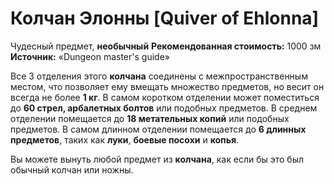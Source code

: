 # Колчан Элонны [Quiver of Ehlonna]

Чудесный предмет, **необычный**
**Рекомендованная стоимость:** 1000 зм
**Источник:** «Dungeon master's guide»

Все 3 отделения этого **колчана** соединены с межпространственным местом, что позволяет ему вмещать множество предметов, но весит он всегда не более **1 кг**. В самом коротком отделении может поместиться до **60 стрел, арбалетных болтов** или подобных предметов. В среднем отделении помещается до **18 метательных копий** или подобных предметов. В самом длинном отделении помещается до **6 длинных предметов**, таких как **луки**, **боевые посохи** и **копья**.

Вы можете вынуть любой предмет из **колчана**, как если бы это был обычный колчан или ножны.
